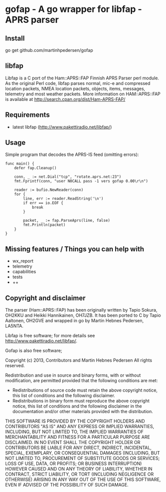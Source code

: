 # gofap - A go wrapper for libfap - APRS parser

## Install

go get github.com/martinhpedersen/gofap

## libfap

Libfap is a C port of the Ham::APRS::FAP Finnish APRS Parser perl
module. As the original Perl code, libfap parses normal, mic-e and
compressed location packets, NMEA location packets, objects, items,
messages, telemetry and most weather packets. More information on
HAM::APRS::FAP is available at <http://search.cpan.org/dist/Ham-APRS-FAP/>

## Requirements

* latest libfap (<http://www.pakettiradio.net/libfap/>)

## Usage
Simple program that decodes the APRS-IS feed (omitting errors):

	func main() {
		defer fap.Cleanup()

		conn, _ := net.Dial("tcp", "rotate.aprs.net:23")
		fmt.Fprintf(conn, "user N0CALL pass -1 vers gofap 0.00\r\n")

		reader := bufio.NewReader(conn)
		for {
			line, err := reader.ReadString('\n')
			if err == io.EOF {
				break
			}

			packet, _ := fap.ParseAprs(line, false)
			fmt.Println(packet)
		}
	}

## Missing features / Things you can help with

* wx_report
* telemetry
* capabilities
* tests
* ++

## Copyright and disclaimer

The parser (Ham::APRS::FAP) has been originally written
by Tapio Sokura, OH2KKU and Heikki Hannikainen, OH7JZB. It has
been ported to C by Tapio Aaltonen, OH2GVE and wrapped in go
by Martin Hebnes Pedersen, LA5NTA.

Libfap is free software; for more details see <http://www.pakettiradio.net/libfap/>.

Gofap is also free software; 

Copyright (c) 2013, Contributors and Martin Hebnes Pedersen
All rights reserved.

Redistribution and use in source and binary forms, with or without modification, are permitted provided that the following conditions are met:
- Redistributions of source code must retain the above copyright notice, this list of conditions and the following disclaimer.
- Redistributions in binary form must reproduce the above copyright notice, this list of conditions and the following disclaimer in the documentation and/or other materials provided with the distribution.

THIS SOFTWARE IS PROVIDED BY THE COPYRIGHT HOLDERS AND CONTRIBUTORS "AS IS" AND ANY EXPRESS OR IMPLIED WARRANTIES, INCLUDING, BUT NOT LIMITED TO, THE IMPLIED WARRANTIES OF MERCHANTABILITY AND FITNESS FOR A PARTICULAR PURPOSE ARE DISCLAIMED. IN NO EVENT SHALL THE COPYRIGHT HOLDER OR CONTRIBUTORS BE LIABLE FOR ANY DIRECT, INDIRECT, INCIDENTAL, SPECIAL, EXEMPLARY, OR CONSEQUENTIAL DAMAGES (INCLUDING, BUT NOT LIMITED TO, PROCUREMENT OF SUBSTITUTE GOODS OR SERVICES; LOSS OF USE, DATA, OR PROFITS; OR BUSINESS INTERRUPTION) HOWEVER CAUSED AND ON ANY THEORY OF LIABILITY, WHETHER IN CONTRACT, STRICT LIABILITY, OR TORT (INCLUDING NEGLIGENCE OR OTHERWISE) ARISING IN ANY WAY OUT OF THE USE OF THIS SOFTWARE, EVEN IF ADVISED OF THE POSSIBILITY OF SUCH DAMAGE.
